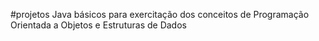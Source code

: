 #projetos Java básicos para exercitação dos conceitos de Programação Orientada a Objetos e Estruturas de Dados
